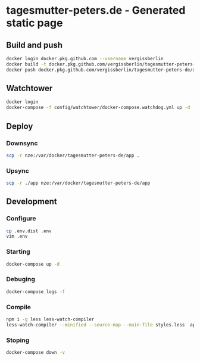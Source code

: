 # tagesmutter-peters.de - Generated static page

## Build and push

```bash
docker login docker.pkg.github.com --username vergissberlin
docker build -t docker.pkg.github.com/vergissberlin/tagesmutter-peters-de/app .
docker push docker.pkg.github.com/vergissberlin/tagesmutter-peters-de/app
```

## Watchtower

```bash
docker login
docker-compose -f config/watchtower/docker-compose.watchdog.yml up -d
```

## Deploy

### Downsync

```bash
scp -r nze:/var/docker/tagesmutter-peters-de/app .
```

### Upsync

```bash
scp -r ./app nze:/var/docker/tagesmutter-peters-de/app
```

## Development

### Configure

```bash
cp .env.dist .env
vim .env
```

### Starting

```bash
docker-compose up -d
```

### Debuging

```bash
docker-compose logs -f
```

### Compile

```bash
npm i -g less less-watch-compiler
less-watch-compiler --minified --source-map --main-file styles.less  app/less/ app/css/
```

### Stoping

```bash
docker-compose down -v
```

